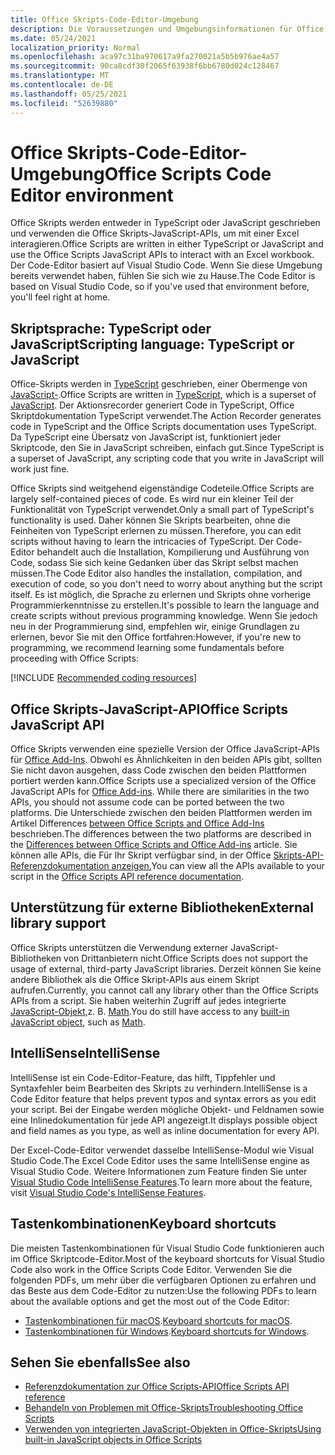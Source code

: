 ```yaml
---
title: Office Skripts-Code-Editor-Umgebung
description: Die Voraussetzungen und Umgebungsinformationen für Office Skripts in Excel im Web.
ms.date: 05/24/2021
localization_priority: Normal
ms.openlocfilehash: aca97c31ba970617a9fa270021a5b5b976ae4a57
ms.sourcegitcommit: 90ca8cdf30f2065f63938f6bb6780d024c128467
ms.translationtype: MT
ms.contentlocale: de-DE
ms.lasthandoff: 05/25/2021
ms.locfileid: "52639880"
---
```

# <a name="office-scripts-code-editor-environment"></a><span data-ttu-id="4da91-103">Office Skripts-Code-Editor-Umgebung</span><span class="sxs-lookup"><span data-stu-id="4da91-103">Office Scripts Code Editor environment</span></span>

<span data-ttu-id="4da91-104">Office Skripts werden entweder in TypeScript oder JavaScript geschrieben und verwenden die Office Skripts-JavaScript-APIs, um mit einer Excel interagieren.</span><span class="sxs-lookup"><span data-stu-id="4da91-104">Office Scripts are written in either TypeScript or JavaScript and use the Office Scripts JavaScript APIs to interact with an Excel workbook.</span></span> <span data-ttu-id="4da91-105">Der Code-Editor basiert auf Visual Studio Code. Wenn Sie diese Umgebung bereits verwendet haben, fühlen Sie sich wie zu Hause.</span><span class="sxs-lookup"><span data-stu-id="4da91-105">The Code Editor is based on Visual Studio Code, so if you've used that environment before, you'll feel right at home.</span></span>

## <a name="scripting-language-typescript-or-javascript"></a><span data-ttu-id="4da91-106">Skriptsprache: TypeScript oder JavaScript</span><span class="sxs-lookup"><span data-stu-id="4da91-106">Scripting language: TypeScript or JavaScript</span></span>

<span data-ttu-id="4da91-107">Office-Skripts werden in [TypeScript](https://www.typescriptlang.org/docs/home.html) geschrieben, einer Obermenge von [JavaScript-](https://developer.mozilla.org/docs/Web/JavaScript).</span><span class="sxs-lookup"><span data-stu-id="4da91-107">Office Scripts are written in [TypeScript](https://www.typescriptlang.org/docs/home.html), which is a superset of [JavaScript](https://developer.mozilla.org/docs/Web/JavaScript).</span></span> <span data-ttu-id="4da91-108">Der Aktionsrecorder generiert Code in TypeScript, Office Skriptdokumentation TypeScript verwendet.</span><span class="sxs-lookup"><span data-stu-id="4da91-108">The Action Recorder generates code in TypeScript and the Office Scripts documentation uses TypeScript.</span></span> <span data-ttu-id="4da91-109">Da TypeScript eine Übersatz von JavaScript ist, funktioniert jeder Skriptcode, den Sie in JavaScript schreiben, einfach gut.</span><span class="sxs-lookup"><span data-stu-id="4da91-109">Since TypeScript is a superset of JavaScript, any scripting code that you write in JavaScript will work just fine.</span></span>

<span data-ttu-id="4da91-110">Office Skripts sind weitgehend eigenständige Codeteile.</span><span class="sxs-lookup"><span data-stu-id="4da91-110">Office Scripts are largely self-contained pieces of code.</span></span> <span data-ttu-id="4da91-111">Es wird nur ein kleiner Teil der Funktionalität von TypeScript verwendet.</span><span class="sxs-lookup"><span data-stu-id="4da91-111">Only a small part of TypeScript's functionality is used.</span></span> <span data-ttu-id="4da91-112">Daher können Sie Skripts bearbeiten, ohne die Feinheiten von TypeScript erlernen zu müssen.</span><span class="sxs-lookup"><span data-stu-id="4da91-112">Therefore, you can edit scripts without having to learn the intricacies of TypeScript.</span></span> <span data-ttu-id="4da91-113">Der Code-Editor behandelt auch die Installation, Kompilierung und Ausführung von Code, sodass Sie sich keine Gedanken über das Skript selbst machen müssen.</span><span class="sxs-lookup"><span data-stu-id="4da91-113">The Code Editor also handles the installation, compilation, and execution of code, so you don't need to worry about anything but the script itself.</span></span> <span data-ttu-id="4da91-114">Es ist möglich, die Sprache zu erlernen und Skripts ohne vorherige Programmierkenntnisse zu erstellen.</span><span class="sxs-lookup"><span data-stu-id="4da91-114">It's possible to learn the language and create scripts without previous programming knowledge.</span></span> <span data-ttu-id="4da91-115">Wenn Sie jedoch neu in der Programmierung sind, empfehlen wir, einige Grundlagen zu erlernen, bevor Sie mit den Office fortfahren:</span><span class="sxs-lookup"><span data-stu-id="4da91-115">However, if you're new to programming, we recommend learning some fundamentals before proceeding with Office Scripts:</span></span>

[!INCLUDE [Recommended coding resources](../includes/coding-basics-references.md)]

## <a name="office-scripts-javascript-api"></a><span data-ttu-id="4da91-116">Office Skripts-JavaScript-API</span><span class="sxs-lookup"><span data-stu-id="4da91-116">Office Scripts JavaScript API</span></span>

<span data-ttu-id="4da91-117">Office Skripts verwenden eine spezielle Version der Office JavaScript-APIs für [Office Add-Ins](/office/dev/add-ins/overview/index). Obwohl es Ähnlichkeiten in den beiden APIs gibt, sollten Sie nicht davon ausgehen, dass Code zwischen den beiden Plattformen portiert werden kann.</span><span class="sxs-lookup"><span data-stu-id="4da91-117">Office Scripts use a specialized version of the Office JavaScript APIs for [Office Add-ins](/office/dev/add-ins/overview/index). While there are similarities in the two APIs, you should not assume code can be ported between the two platforms.</span></span> <span data-ttu-id="4da91-118">Die Unterschiede zwischen den beiden Plattformen werden im Artikel Differences [between Office Scripts and Office Add-Ins](../resources/add-ins-differences.md#apis) beschrieben.</span><span class="sxs-lookup"><span data-stu-id="4da91-118">The differences between the two platforms are described in the [Differences between Office Scripts and Office Add-ins](../resources/add-ins-differences.md#apis) article.</span></span> <span data-ttu-id="4da91-119">Sie können alle APIs, die Für Ihr Skript verfügbar sind, in der Office [Skripts-API-Referenzdokumentation anzeigen.](/javascript/api/office-scripts/overview)</span><span class="sxs-lookup"><span data-stu-id="4da91-119">You can view all the APIs available to your script in the [Office Scripts API reference documentation](/javascript/api/office-scripts/overview).</span></span>

## <a name="external-library-support"></a><span data-ttu-id="4da91-120">Unterstützung für externe Bibliotheken</span><span class="sxs-lookup"><span data-stu-id="4da91-120">External library support</span></span>

<span data-ttu-id="4da91-121">Office Skripts unterstützen die Verwendung externer JavaScript-Bibliotheken von Drittanbietern nicht.</span><span class="sxs-lookup"><span data-stu-id="4da91-121">Office Scripts does not support the usage of external, third-party JavaScript libraries.</span></span> <span data-ttu-id="4da91-122">Derzeit können Sie keine andere Bibliothek als die Office Skript-APIs aus einem Skript aufrufen.</span><span class="sxs-lookup"><span data-stu-id="4da91-122">Currently, you cannot call any library other than the Office Scripts APIs from a script.</span></span> <span data-ttu-id="4da91-123">Sie haben weiterhin Zugriff auf jedes integrierte [JavaScript-Objekt,](../develop/javascript-objects.md)z. B. [Math](https://developer.mozilla.org/docs/Web/JavaScript/Reference/Global_Objects/Math).</span><span class="sxs-lookup"><span data-stu-id="4da91-123">You do still have access to any [built-in JavaScript object](../develop/javascript-objects.md), such as [Math](https://developer.mozilla.org/docs/Web/JavaScript/Reference/Global_Objects/Math).</span></span>

## <a name="intellisense"></a><span data-ttu-id="4da91-124">IntelliSense</span><span class="sxs-lookup"><span data-stu-id="4da91-124">IntelliSense</span></span>

<span data-ttu-id="4da91-125">IntelliSense ist ein Code-Editor-Feature, das hilft, Tippfehler und Syntaxfehler beim Bearbeiten des Skripts zu verhindern.</span><span class="sxs-lookup"><span data-stu-id="4da91-125">IntelliSense is a Code Editor feature that helps prevent typos and syntax errors as you edit your script.</span></span> <span data-ttu-id="4da91-126">Bei der Eingabe werden mögliche Objekt- und Feldnamen sowie eine Inlinedokumentation für jede API angezeigt.</span><span class="sxs-lookup"><span data-stu-id="4da91-126">It displays possible object and field names as you type, as well as inline documentation for every API.</span></span>

<span data-ttu-id="4da91-127">Der Excel-Code-Editor verwendet dasselbe IntelliSense-Modul wie Visual Studio Code.</span><span class="sxs-lookup"><span data-stu-id="4da91-127">The Excel Code Editor uses the same IntelliSense engine as Visual Studio Code.</span></span> <span data-ttu-id="4da91-128">Weitere Informationen zum Feature finden Sie unter [Visual Studio Code IntelliSense Features](https://code.visualstudio.com/docs/editor/intellisense#_intellisense-features).</span><span class="sxs-lookup"><span data-stu-id="4da91-128">To learn more about the feature, visit [Visual Studio Code's IntelliSense Features](https://code.visualstudio.com/docs/editor/intellisense#_intellisense-features).</span></span>

## <a name="keyboard-shortcuts"></a><span data-ttu-id="4da91-129">Tastenkombinationen</span><span class="sxs-lookup"><span data-stu-id="4da91-129">Keyboard shortcuts</span></span>

<span data-ttu-id="4da91-130">Die meisten Tastenkombinationen für Visual Studio Code funktionieren auch im Office Skriptcode-Editor.</span><span class="sxs-lookup"><span data-stu-id="4da91-130">Most of the keyboard shortcuts for Visual Studio Code also work in the Office Scripts Code Editor.</span></span> <span data-ttu-id="4da91-131">Verwenden Sie die folgenden PDFs, um mehr über die verfügbaren Optionen zu erfahren und das Beste aus dem Code-Editor zu nutzen:</span><span class="sxs-lookup"><span data-stu-id="4da91-131">Use the following PDFs to learn about the available options and get the most out of the Code Editor:</span></span>

- <span data-ttu-id="4da91-132">[Tastenkombinationen für macOS](https://code.visualstudio.com/shortcuts/keyboard-shortcuts-macos.pdf).</span><span class="sxs-lookup"><span data-stu-id="4da91-132">[Keyboard shortcuts for macOS](https://code.visualstudio.com/shortcuts/keyboard-shortcuts-macos.pdf).</span></span>
- <span data-ttu-id="4da91-133">[Tastenkombinationen für Windows](https://code.visualstudio.com/shortcuts/keyboard-shortcuts-windows.pdf).</span><span class="sxs-lookup"><span data-stu-id="4da91-133">[Keyboard shortcuts for Windows](https://code.visualstudio.com/shortcuts/keyboard-shortcuts-windows.pdf).</span></span>

## <a name="see-also"></a><span data-ttu-id="4da91-134">Sehen Sie ebenfalls</span><span class="sxs-lookup"><span data-stu-id="4da91-134">See also</span></span>

- [<span data-ttu-id="4da91-135">Referenzdokumentation zur Office Scripts-API</span><span class="sxs-lookup"><span data-stu-id="4da91-135">Office Scripts API reference</span></span>](/javascript/api/office-scripts/overview)
- [<span data-ttu-id="4da91-136">Behandeln von Problemen mit Office-Skripts</span><span class="sxs-lookup"><span data-stu-id="4da91-136">Troubleshooting Office Scripts</span></span>](../testing/troubleshooting.md)
- [<span data-ttu-id="4da91-137">Verwenden von integrierten JavaScript-Objekten in Office-Skripts</span><span class="sxs-lookup"><span data-stu-id="4da91-137">Using built-in JavaScript objects in Office Scripts</span></span>](../develop/javascript-objects.md)
